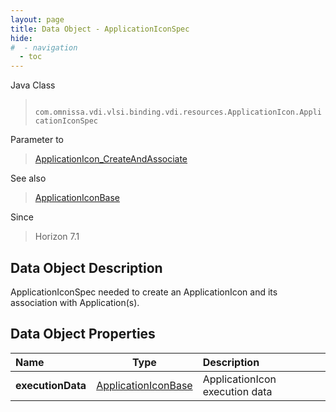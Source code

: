 ```yaml
---
layout: page
title: Data Object - ApplicationIconSpec
hide:
#  - navigation
  - toc
---
```






Java Class
> ` com.omnissa.vdi.vlsi.binding.vdi.resources.ApplicationIcon.ApplicationIconSpec`

Parameter to
> [ApplicationIcon_CreateAndAssociate](vdi.resources.ApplicationIcon.md#createAndAssociate)

See also
> [ApplicationIconBase](vdi.resources.ApplicationIcon.ApplicationIconBase.md)

Since
> Horizon 7.1


## Data Object Description

ApplicationIconSpec needed to create an ApplicationIcon and its association with Application(s).

## Data Object Properties

 Name | Type | Description
:---|:---:|:---
**executionData**| [ApplicationIconBase](vdi.resources.ApplicationIcon.ApplicationIconBase.md)|  ApplicationIcon execution data


 
